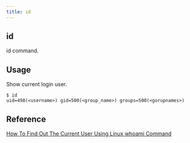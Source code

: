 ```yaml
---
title: id
---
```


## id
id command.

## Usage
Show current login user.

```
$ id
uid=498(<username>) gid=500(<group_name>) groups=500(<gorupnames>)
```

## Reference
[How To Find Out The Current User Using Linux whoami Command](https://www.lifewire.com/current-linux-user-whoami-command-3867579)
